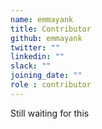```yaml
---
name: emmayank
title: Contributor
github: emmayank
twitter: ""
linkedin: ""
slack: ""
joining_date: ""
role : contributor
---
```


Still waiting for this
